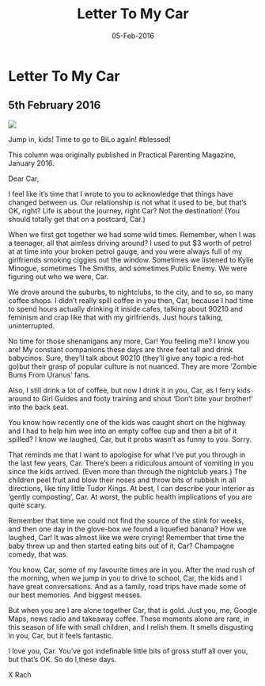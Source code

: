 ﻿---
layout: post
title: 'Letter To My Car'
date: 05-Feb-2016
categories: tbd
---

# Letter To My Car

## 5th February 2016

<img class="photo-horiz" src="http://envisioningtheamericandream.files.wordpress.com/2012/10/car-chrysler-forward-58-swscan07644-copy-copy.jpg?w=400&amp;h=350" />

Jump in, kids! Time to go to BiLo again! #blessed!

 
This column was originally published in Practical Parenting Magazine,  January 2016.

Dear Car,

I feel like it’s time that I wrote to you to acknowledge that things have changed between us. Our relationship is not what it used to be, but that’s OK, right? Life is about the journey, right Car? Not the destination! (You should totally get that on a postcard, Car.)

When we first got together we had some wild times. Remember, when I was a teenager, all that aimless driving around? I used to put $3 worth of petrol at at time into your broken petrol gauge, and you were always full of my girlfriends smoking ciggies out the window. Sometimes we listened to Kylie Minogue, sometimes The Smiths, and sometimes Public Enemy. We were figuring out who we were, Car.

We drove around the suburbs, to nightclubs, to the city, and to so, so many coffee shops. I didn’t really spill coffee in you then, Car, because I had time to spend hours actually drinking it inside cafes, talking about 90210 and feminism and crap like that with my girlfriends. Just hours talking, uninterrupted.

No time for those shenanigans any more, Car! You feeling me? I know you are! My constant companions these days are three feet tall and drink babycinos. Sure, they’ll talk about 90210 (they’ll give any topic a red-hot go)but their grasp of popular culture is not nuanced. They are more ‘Zombie Bums From Uranus’ fans.

Also, I still drink a lot of coffee, but now I drink it in you, Car, as I ferry kids around to Girl Guides and footy training and shout ‘Don’t bite your brother!’ into the back seat.

You know how recently one of the kids was caught short on the highway and I had to help him wee into an empty coffee cup and then a bit of it spilled? I know we laughed, Car, but it probs wasn’t as funny to you. Sorry.

That reminds me that I want to apologise for what I’ve put you through in the last few years, Car. There’s been a ridiculous amount of vomiting in you since the kids arrived. (Even more than through the nightclub years.) The children peel fruit and blow their noses and throw bits of rubbish in all directions, like tiny little Tudor Kings. At best, I can describe your interior as ‘gently composting’, Car. At worst, the public health implications of you are quite scary.

Remember that time we could not find the source of the stink for weeks, and then one day in the glove-box we found a liquefied banana? How we laughed, Car! It was almost like we were crying! Remember that time the baby threw up and then started eating bits out of it, Car? Champagne comedy, that was.

You know, Car, some of my favourite times are in you. After the mad rush of the morning, when we jump in you to drive to school, Car, the kids and I have great conversations. And as a family, road trips have made some of our best memories. And biggest messes.

But when you are I are alone together Car, that is gold. Just you, me, Google Maps, news radio and takeaway coffee. These moments alone are rare, in this season of life with small children, and I relish them. It smells disgusting in you, Car, but it feels fantastic.

I love you, Car. You’ve got indefinable little bits of gross stuff all over you, but that’s OK. So do I,these days.

 

X Rach
